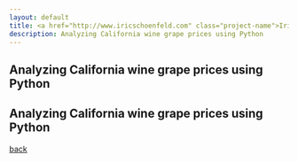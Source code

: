 ```yaml
---
layout: default
title: <a href="http://www.iricschoenfeld.com" class="project-name">Iric Schoenfeld</a>
description: Analyzing California wine grape prices using Python
---
```


## Analyzing California wine grape prices using Python


## Analyzing California wine grape prices using Python

[back](./)